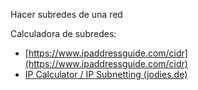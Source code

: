 Hacer subredes de una red

Calculadora de subredes:
- [https://www.ipaddressguide.com/cidr](https://www.ipaddressguide.com/cidr)
- [IP Calculator / IP Subnetting (jodies.de)](https://blog.jodies.de/ipcalc)

